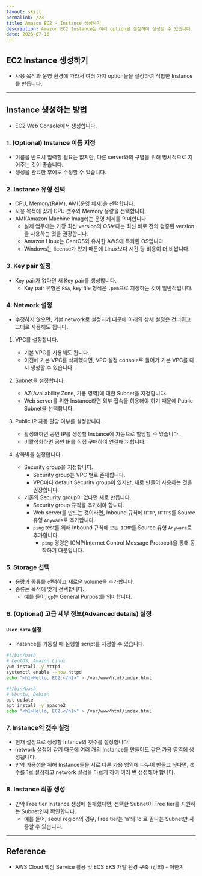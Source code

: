```yaml
---
layout: skill
permalink: /23
title: Amazon EC2 - Instance 생성하기
description: Amazon EC2 Instance는 여러 option을 설정하여 생성할 수 있습니다.
date: 2023-07-16
---
```



## EC2 Instance 생성하기

- 사용 목적과 운영 환경에 따라서 여러 가지 option들을 설정하여 적합한 Instance를 만듭니다.


---


## Instance 생성하는 방법

- EC2 Web Console에서 생성합니다.


### 1. (Optional) Instance 이름 지정

- 이름을 반드시 입력할 필요는 없지만, 다른 server와의 구별을 위해 명시적으로 지어주는 것이 좋습니다.
- 생성을 완료한 후에도 수정할 수 있습니다.


### 2. Instance 유형 선택

- CPU, Memory(RAM), AMI(운영 체제)을 선택합니다.
- 사용 목적에 맞게 CPU 갯수와 Memory 용량을 선택합니다.
- AMI(Amazon Machine Image)는 운영 체제를 의미합니다.
    - 실제 업무에는 가장 최신 version의 OS보다는 최신 바로 전의 검증된 version을 사용하는 것을 권장합니다.
    - Amazon Linux는 CentOS와 유사한 AWS에 특화된 OS입니다.
    - Windows는 license가 있기 때문에 Linux보다 시간 당 비용이 더 비쌉니다.


### 3. Key pair 설정

- Key pair가 없다면 새 Key pair를 생성합니다.
    - Key pair 유형은 `RSA`, key file 형식은 `.pem`으로 지정하는 것이 일반적입니다.


### 4. Network 설정

- 수정하지 않으면, 기본 network로 설정되기 때문에 아래의 상세 설정은 건너뛰고 그대로 사용해도 됩니다.

1. VPC를 설정합니다.
    - 기본 VPC를 사용해도 됩니다.
    - 이전에 기본 VPC를 삭제했다면, VPC 설정 console로 들어가 기본 VPC를 다시 생성할 수 있습니다.

2. Subnet을 설정합니다.
    - AZ(Availability Zone, 가용 영역)에 대한 Subnet을 지정합니다.
    - Web server를 위한 Instance라면 외부 접속을 허용해야 하기 때문에 Public Subnet을 선택합니다.

3. Public IP 자동 할당 여부를 설정합니다.
    - 활성화하면 공인 IP를 생성할 Instance에 자동으로 할당할 수 있습니다.
    - 비활성화하면 공인 IP를 직접 구매하여 연결해야 합니다.

4. 방화벽을 설정합니다.
    - Security group을 지정합니다.
        - Security group는 VPC 별로 존재합니다.
        - VPC마다 default Security group이 있지만, 새로 만들어 사용하는 것을 권장합니다.
    - 기존의 Security group이 없다면 새로 만듭니다.
        - Security group 규칙을 추가해야 합니다.
        - Web server를 만드는 것이라면, Inbound 규칙에 `HTTP`, `HTTPS`를 Source 유형 `Anyware`로 추가합니다.
        - `ping` test를 위해 Inbound 규칙에 `모든 ICMP`를 Source 유형 `Anyware`로 추가합니다.
            -  `ping` 명령은 ICMP(Internet Control Message Protocol)을 통해 동작하기 때문입니다.


### 5. Storage 선택

- 용량과 종류를 선택하고 새로운 volume을 추가합니다.
- 종류는 목적에 맞게 선택합니다.
    - 예를 들어, `gp`는 General Purpost를 의미합니다.


### 6. (Optional) 고급 세부 정보(Advanced details) 설정

#### `User data` 설정

- Instance를 기동할 때 실행할 script를 지정할 수 있습니다.

```sh
#!/bin/bash
# CentOS, Amazon Linux
yum install -y httpd
systemctl enable --now httpd
echo "<h1>Hello, EC2.</h1>" > /var/www/html/index.html
```

```sh
#!/bin/bash
# Ubuntu, Debian
apt update
apt install -y apache2
echo "<h1>Hello, EC2.</h1>" > /var/www/html/index.html
```

### 7. Instance의 갯수 설정

- 현재 설정으로 생성할 Intance의 갯수를 설정합니다.
- network 설정이 같기 때문에 여러 개의 Instance를 만들어도 같은 가용 영역에 생성됩니다.
- 만약 가용성을 위해 Instance들을 서로 다른 가용 영역에 나누어 만들고 싶다면, 갯수를 1로 설정하고 network 설정을 다르게 하여 여러 번 생성해야 합니다.


### 8. Instance 최종 생성

- 만약 Free tier Instance 생성에 실패했다면, 선택한 Subnet이 Free tier를 지원하는 Subnet인지 확인합니다.
    - 예를 들어, seoul region의 경우, Free tier는 'a'와 'c'로 끝나는 Subnet만 사용할 수 있습니다.


---


## Reference

- AWS Cloud 핵심 Service 활용 및 ECS EKS 개발 환경 구축 (강의) - 이한기
